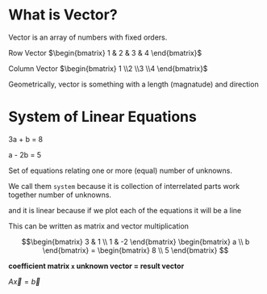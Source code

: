 # What is Vector?

Vector is an array of numbers with fixed orders.

Row Vector $\begin{bmatrix} 1 & 2 & 3 & 4 \end{bmatrix}$ 

Column Vector $\begin{bmatrix} 1 \\2 \\3 \\4 \end{bmatrix}$

Geometrically, vector is something with a length (magnatude) and direction




# System of Linear Equations

3a + b = 8

a - 2b = 5

Set of equations relating one or more (equal) number of unknowns.

We call them `system` because it is collection of interrelated parts work together number of unknowns.

and it is linear because if we plot each of the equations it will be a line 

This can be written as matrix and vector multiplication

$$\begin{bmatrix} 3 & 1 \\
1 & -2 \end{bmatrix} \begin{bmatrix} a \\
b \end{bmatrix} = \begin{bmatrix} 8 \\
5 \end{bmatrix}
$$

**coefficient matrix `x` unknown vector = result vector**

$A\vec{x} = \vec{b}$